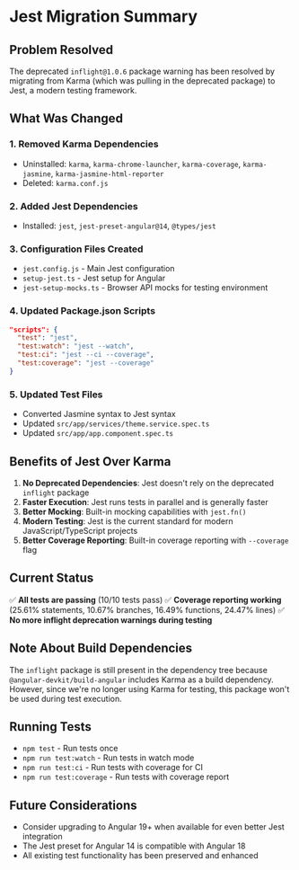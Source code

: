 # Jest Migration Summary

## Problem Resolved
The deprecated `inflight@1.0.6` package warning has been resolved by migrating from Karma (which was pulling in the deprecated package) to Jest, a modern testing framework.

## What Was Changed

### 1. Removed Karma Dependencies
- Uninstalled: `karma`, `karma-chrome-launcher`, `karma-coverage`, `karma-jasmine`, `karma-jasmine-html-reporter`
- Deleted: `karma.conf.js`

### 2. Added Jest Dependencies
- Installed: `jest`, `jest-preset-angular@14`, `@types/jest`

### 3. Configuration Files Created
- `jest.config.js` - Main Jest configuration
- `setup-jest.ts` - Jest setup for Angular
- `jest-setup-mocks.ts` - Browser API mocks for testing environment

### 4. Updated Package.json Scripts
```json
"scripts": {
  "test": "jest",
  "test:watch": "jest --watch",
  "test:ci": "jest --ci --coverage",
  "test:coverage": "jest --coverage"
}
```

### 5. Updated Test Files
- Converted Jasmine syntax to Jest syntax
- Updated `src/app/services/theme.service.spec.ts`
- Updated `src/app/app.component.spec.ts`

## Benefits of Jest Over Karma

1. **No Deprecated Dependencies**: Jest doesn't rely on the deprecated `inflight` package
2. **Faster Execution**: Jest runs tests in parallel and is generally faster
3. **Better Mocking**: Built-in mocking capabilities with `jest.fn()`
4. **Modern Testing**: Jest is the current standard for modern JavaScript/TypeScript projects
5. **Better Coverage Reporting**: Built-in coverage reporting with `--coverage` flag

## Current Status

✅ **All tests are passing** (10/10 tests pass)
✅ **Coverage reporting working** (25.61% statements, 10.67% branches, 16.49% functions, 24.47% lines)
✅ **No more inflight deprecation warnings during testing**

## Note About Build Dependencies

The `inflight` package is still present in the dependency tree because `@angular-devkit/build-angular` includes Karma as a build dependency. However, since we're no longer using Karma for testing, this package won't be used during test execution.

## Running Tests

- `npm test` - Run tests once
- `npm run test:watch` - Run tests in watch mode
- `npm run test:ci` - Run tests with coverage for CI
- `npm run test:coverage` - Run tests with coverage report

## Future Considerations

- Consider upgrading to Angular 19+ when available for even better Jest integration
- The Jest preset for Angular 14 is compatible with Angular 18
- All existing test functionality has been preserved and enhanced
